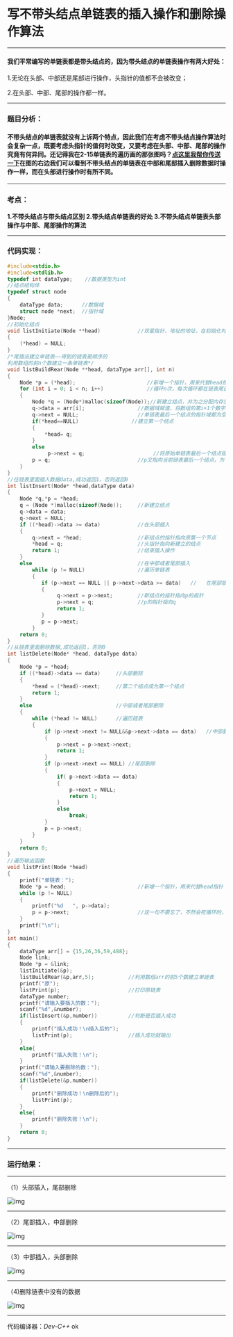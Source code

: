 # 写不带头结点单链表的插入操作和删除操作算法

------

#### 我们平常编写的单链表都是带头结点的，因为带头结点的单链表操作有两大好处：

1.无论在头部、中部还是尾部进行操作，头指针的值都不会被改变；

2.在头部、中部、尾部的操作都一样。

 

------

### **题目分析：**

#### 不带头结点的单链表就没有上诉两个特点，因此我们在考虑不带头结点操作算法时会复杂一点，既要考虑头指针的值何时改变，又要考虑在头部、中部、尾部的操作究竟有何异同。还记得我在2-15单链表的遍历画的那张图吗？[点这里我帮你传送一下](https://cdn.jsdelivr.net/gh/Chaim16/images/datastructrue/2-15.3.jpg)在图的右边我们可以看到不带头结点的单链表在中部和尾部插入删除数据时操作一样，而在头部进行操作时有所不同。

------

### **考点：**

**1.不带头结点与带头结点区别
2.带头结点单链表的好处
3.不带头结点单链表头部操作与中部、尾部操作的算法**

------

### **代码实现：**

 

```c
#include<stdio.h>
#include<stdlib.h>
typedef int dataType;    //数据类型为int
//结点结构体
typedef struct node
{
    dataType data;      //数据域
    struct node *next;  //指针域
}Node;
//初始化结点
void listInitiate(Node **head)            //双星指针，地址的地址，在初始化时，我们要使地址的值改变，所以使用双星作为参数传入
{
    (*head) = NULL;
}
/*尾插法建立单链表——得到的链表是顺序的
利用数组的前n个数建立一条单链表*/
void listBuildRear(Node **head, dataType arr[], int n)
{
    Node *p = (*head);                       //新增一个指针，用来代替head指针
    for (int i = 0; i < n; i++)              //循环n次，每次循环都在链表尾部追加一个结点
    {
        Node *q = (Node*)malloc(sizeof(Node));//新建立结点，并为之分配内存空间
        q->data = arr[i];                 //数据域赋值，将数组的第i+1个数字赋给新结点q
        q->next = NULL;                   //单链表最后一个结点的指针域都为空
        if(*head==NULL)                 //建立第一个结点
        {
            *head= q;
        }
        else
             p->next = q;                      //将原始单链表最后一个结点指针域指向新结点q，从此q成为最后一个结点，原始最后一个结点变成倒数第二个结点
        p = q;                            //p又指向当前链表最后一个结点，为下一次尾部插入做准备
    }
}
//往链表里面插入数据data,成功返回1，否则返回0
int listInsert(Node* *head,dataType data)
{
    Node *q,*p = *head;
    q = (Node *)malloc(sizeof(Node));     //新建立结点
    q->data = data;
    q->next = NULL;
    if ((*head)->data >= data)            //在头部插入
    {
        q->next = *head;                  //新结点的指针指向原第一个节点
        *head = q;                        //头指针指向新建立的结点
        return 1;                         //结束插入操作
    }
    else                                  //在中部或者尾部插入
        while (p != NULL)                 //遍历单链表
        {
           if (p->next == NULL || p->next->data >= data)   //   在尾部插入||在中间插入
           {
                q->next = p->next;        //新结点的指针指向p的指针
                p->next = q;              //p的指针指向q
                return 1;
           }
           p = p->next;
        }
    return 0;
}
//从链表里面删除数据,成功返回1，否则0
int listDelete(Node* *head, dataType data)
{
    Node *p = *head;
    if ((*head)->data == data)     //头部删除
    {
        *head = (*head)->next;     //第二个结点成为第一个结点
        return 1;
    }
    else                           //中部或者尾部删除
    {
        while (*head != NULL)      //遍历链表
        {
            if (p->next->next != NULL&&p->next->data == data)   //中部删除
            {
                p->next = p->next->next;
                return 1;
            }
            if (p->next->next == NULL) //尾部删除
            {
                if( p->next->data == data)
                {
                    p->next = NULL;
                    return 1;
                }
                else
                    break;
            }
            p = p->next;
        }
    }
    return 0;
}
//遍历输出函数
void listPrint(Node *head)
{
    printf("单链表：");
    Node *p = head;                       //新增一个指针，用来代替head指针
    while (p != NULL)
    {
        printf("%d   ", p->data);
        p = p->next;                      //这一句不要忘了，不然会死循环的，我总是忘掉这一句
    }
    printf("\n");
}
int main()
{
    dataType arr[] = {15,26,36,59,488};
    Node link;
    Node *p = &link;
    listInitiate(&p);
    listBuildRear(&p,arr,5);           //利用数组arr的前5个数建立单链表
    printf("原");
    listPrint(p);                      //打印原链表
    dataType number;
    printf("请输入要插入的数：");
    scanf("%d",&number);
    if(listInsert(&p,number))          //判断是否插入成功
    {
        printf("插入成功！\n插入后的");
        listPrint(p);                  //插入成功就输出
    }
    else{
        printf("插入失败！\n");
    }
    printf("请输入要删除的数：");
    scanf("%d",&number);
    if(listDelete(&p,number))
    {
        printf("删除成功！\n删除后的");
        listPrint(p);
    }
    else{
        printf("删除失败！\n");
    }
    return 0;
}
```

------

### **运行结果：**

 

*******************************************************

（1）头部插入，尾部删除

![img](https://cdn.jsdelivr.net/gh/Chaim16/images/datastructrue/2-22.2.png)



*******************************************************

（2）尾部插入，中部删除



![img](https://cdn.jsdelivr.net/gh/Chaim16/images/datastructrue/2-22.4.png)



------

（3）中部插入，头部删除



![img](https://cdn.jsdelivr.net/gh/Chaim16/images/datastructrue/2-22.6.png)



*******************************************************

（4)删除链表中没有的数据



![img](https://cdn.jsdelivr.net/gh/Chaim16/images/datastructrue/2-22.5.png)





------

代码编译器：*Dev-C++*
ok